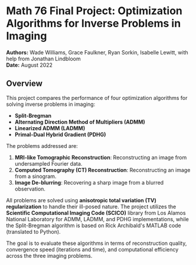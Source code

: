 # Math 76 Final Project: Optimization Algorithms for Inverse Problems in Imaging

**Authors:** Wade Williams, Grace Faulkner, Ryan Sorkin, Isabelle Lewitt, with help from Jonathan Lindbloom  
**Date:** August 2022  

## Overview

This project compares the performance of four optimization algorithms for solving inverse problems in imaging:

- **Split-Bregman**
- **Alternating Direction Method of Multipliers (ADMM)**
- **Linearized ADMM (LADMM)**
- **Primal-Dual Hybrid Gradient (PDHG)**

The problems addressed are:
1. **MRI-like Tomographic Reconstruction**: Reconstructing an image from undersampled Fourier data.
2. **Computed Tomography (CT) Reconstruction**: Reconstructing an image from a sinogram.
3. **Image De-blurring**: Recovering a sharp image from a blurred observation.

All problems are solved using **anisotropic total variation (TV) regularization** to handle their ill-posed nature. The project utilizes the **Scientific Computational Imaging Code (SCICO)** library from Los Alamos National Laboratory for ADMM, LADMM, and PDHG implementations, while the Split-Bregman algorithm is based on Rick Archibald's MATLAB code (translated to Python).

The goal is to evaluate these algorithms in terms of reconstruction quality, convergence speed (iterations and time), and computational efficiency across the three imaging problems.


